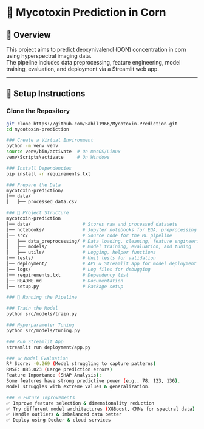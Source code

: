 # 🌽 Mycotoxin Prediction in Corn  

## 📌 Overview  
This project aims to predict deoxynivalenol (DON) concentration in corn using hyperspectral imaging data.  
The pipeline includes data preprocessing, feature engineering, model training, evaluation, and deployment via a Streamlit web app.

---

## 🚀 Setup Instructions  

### Clone the Repository  
```bash
git clone https://github.com/Sahil1966/Mycotoxin-Prediction.git
cd mycotoxin-prediction

### Create a Virtual Environment
python -m venv venv
source venv/bin/activate  # On macOS/Linux
venv\Scripts\activate     # On Windows

### Install Dependencies
pip install -r requirements.txt

### Prepare the Data
mycotoxin-prediction/
│── data/
│   ├── processed_data.csv

### 📂 Project Structure
mycotoxin-prediction
│── data/                   # Stores raw and processed datasets
│── notebooks/              # Jupyter notebooks for EDA, preprocessing
│── src/                    # Source code for the ML pipeline
│   ├── data_preprocessing/ # Data loading, cleaning, feature engineering
│   ├── models/             # Model training, evaluation, and tuning
│   ├── utils/              # Logging, helper functions
│── tests/                  # Unit tests for validation
│── deployment/             # API & Streamlit app for model deployment
│── logs/                   # Log files for debugging
│── requirements.txt        # Dependency list
│── README.md               # Documentation
│── setup.py                # Package setup

### 🎯 Running the Pipeline

### Train the Model
python src/models/train.py

### Hyperparameter Tuning
python src/models/tuning.py

### Run Streamlit App
streamlit run deployment/app.py

### 📊 Model Evaluation
R² Score: -0.269 (Model struggling to capture patterns)
RMSE: 885.023 (Large prediction errors)
Feature Importance (SHAP Analysis):
Some features have strong predictive power (e.g., 78, 123, 136).
Model struggles with extreme values & generalization.

### 🔥 Future Improvements
✅ Improve feature selection & dimensionality reduction
✅ Try different model architectures (XGBoost, CNNs for spectral data)
✅ Handle outliers & imbalanced data better
✅ Deploy using Docker & cloud services



